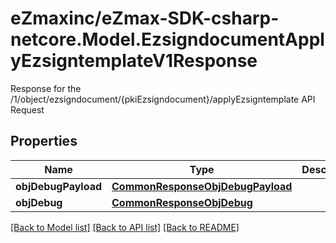 # eZmaxinc/eZmax-SDK-csharp-netcore.Model.EzsigndocumentApplyEzsigntemplateV1Response
Response for the /1/object/ezsigndocument/{pkiEzsigndocument}/applyEzsigntemplate API Request

## Properties

Name | Type | Description | Notes
------------ | ------------- | ------------- | -------------
**objDebugPayload** | [**CommonResponseObjDebugPayload**](CommonResponseObjDebugPayload.md) |  | [optional] 
**objDebug** | [**CommonResponseObjDebug**](CommonResponseObjDebug.md) |  | [optional] 

[[Back to Model list]](../README.md#documentation-for-models) [[Back to API list]](../README.md#documentation-for-api-endpoints) [[Back to README]](../README.md)

